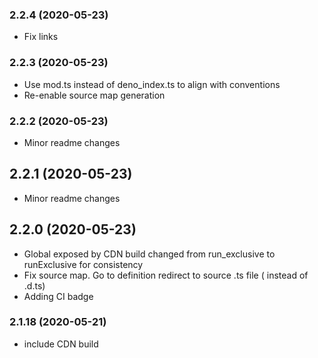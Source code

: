 ### **2.2.4** (2020-05-23)  
  
- Fix links    
  
### **2.2.3** (2020-05-23)  
  
- Use mod.ts instead of deno_index.ts to align with conventions  
- Re-enable source map generation    
  
### **2.2.2** (2020-05-23)  
  
- Minor readme changes    
  
## **2.2.1** (2020-05-23)  
  
- Minor readme changes    
  
## **2.2.0** (2020-05-23)  
  
- Global exposed by CDN build changed from run_exclusive to runExclusive for consistency  
- Fix source map. Go to definition redirect to source .ts file ( instead of .d.ts)  
- Adding CI badge    
  
### **2.1.18** (2020-05-21)  
  
- include CDN build    
  
  
